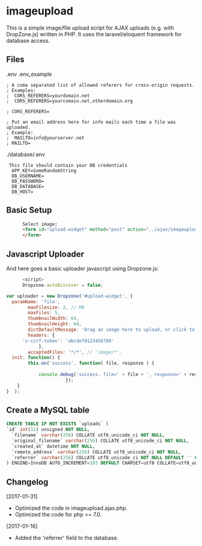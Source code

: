 # imageupload

This is a simple image/file upload script for AJAX uploads (e.g. with DropZone.js) written in PHP.
It uses the laravel/eloquent framework for database access.



Files
-----
.env
.env_example

```text
; A coma separated list of allowed referers for cross-origin requests.
; Examples:
;  CORS_REFERERS=yourdomain.net
;  CORS_REFERERS=yourcomain.net,otherdomain.org

; CORS_REFERERS=

; Put an email address here for info mails each time a file was uploaded.
; Example:
;  MAILTO=info@yourserver.net
; MAILTO=
```


 ./database/.env

```text
 This file should contain your DB credentials
  APP_KEY=SomeRandomString
  DB_USERNAME=
  DB_PASSWORD=
  DB_DATABASE=
  DB_HOST=
```

Basic Setup
-----------
```html
      Select image:
      <form id="upload-widget" method="post" action="../ajax/imageupload.ajax.php" class="dropzone">
      </form>
```

Javascript Uploader
-------------------
And here goes a basic uploader javascript using Dropzone.js:
```javascript
      <script>
      Dropzone.autoDiscover = false;

var uploader = new Dropzone('#upload-widget', {
  paramName: 'file',
        maxFilesize: 2, // MB
        maxFiles: 5,
        thumbnailWidth: 64,
        thumbnailHeight: 64,
        dictDefaultMessage: 'Drag an image here to upload, or click to select one',
        headers: {
      'x-csrf-token': 'abcdef0123456789'
            },
        acceptedFiles: '*/*', // 'image/*',
  init: function() {
        this.on('success', function( file, response ) {
          
            console.debug('success. file=' + file + ', response=' + response );
                      });
    }
}  );
```

Create a MySQL table
--------------------
```sql
CREATE TABLE IF NOT EXISTS `uploads` (
`id` int(11) unsigned NOT NULL,
  `filename` varchar(256) COLLATE utf8_unicode_ci NOT NULL,
  `original_filename` varchar(256) COLLATE utf8_unicode_ci NOT NULL,
  `created_at` datetime NOT NULL,
  `remote_address` varchar(256) COLLATE utf8_unicode_ci NOT NULL,
  `referrer` varchar(256) COLLATE utf8_unicode_ci NOT NULL DEFAULT '' COMMENT 'The referring website.'
) ENGINE=InnoDB AUTO_INCREMENT=203 DEFAULT CHARSET=utf8 COLLATE=utf8_unicode_ci COMMENT='Tracks all uploaded files.';
```

Changelog
---------
[2017-01-31]
 * Optimized the code in imageupload.ajax.php.
 * Optimized the code for php >= 7.0.
 
[2017-01-16]
 * Added the 'referrer' field to the database.